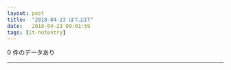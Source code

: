 ```yaml
---
layout: post
title:  "2018-04-23 はてぶIT"
date:   2018-04-23 00:01:59
tags: [it-hotentry]
---
```

0 件のデータあり

<hr>
